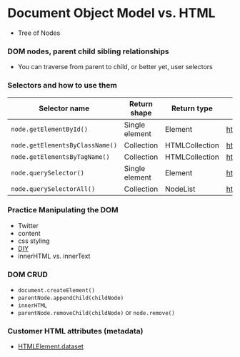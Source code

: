 # Document Object Model vs. HTML
- Tree of Nodes

### DOM nodes, parent child sibling relationships
- You can traverse from parent to child, or better yet, user selectors 

### Selectors and how to use them

| Selector name                   | Return shape   | Return type    | Reference             |
| ------------------------------- | -------------- | -------------- | --------------------- |
| `node.getElementById()`         | Single element | Element        | https://goo.gl/8cHGoy |
| `node.getElementsByClassName()` | Collection     | HTMLCollection | https://goo.gl/qcAhcp |
| `node.getElementsByTagName()`   | Collection     | HTMLCollection | https://goo.gl/QHozSh |
| `node.querySelector()`          | Single element | Element        | https://goo.gl/6Pqbcc |
| `node.querySelectorAll()`       | Collection     | NodeList       | https://goo.gl/vTfXza |

### Practice Manipulating the DOM
- Twitter
- content
- css styling
- [DIY](https://en.wikipedia.org/wiki/Document_Object_Model)
- innerHTML vs. innerText

### DOM CRUD
- `document.createElement()`
- `parentNode.appendChild(childNode)`
- `innerHTML`
- `parentNode.removeChild(childNode)` or `node.remove()`

### Customer HTML attributes (metadata)
- [HTMLElement.dataset](https://developer.mozilla.org/en-US/docs/Web/API/HTMLElement/dataset)
